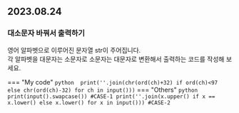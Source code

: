 ## 2023.08.24

### 대소문자 바꿔서 출력하기 
영어 알파벳으로 이루어진 문자열 str이 주어집니다. <br>
각 알파벳을 대문자는 소문자로 소문자는 대문자로 변환해서 출력하는 코드를 작성해 보세요.

=== "My code"
    ``` python 
    print(''.join(chr(ord(ch)+32) if ord(ch)<97 else chr(ord(ch)-32) for ch in input()))
    ``` 
=== "Others"
    ``` python 
    print(input().swapcase()) #CASE-1
    print(''.join(x.upper() if x == x.lower() else x.lower() for x in input())) #CASE-2
    ``` 